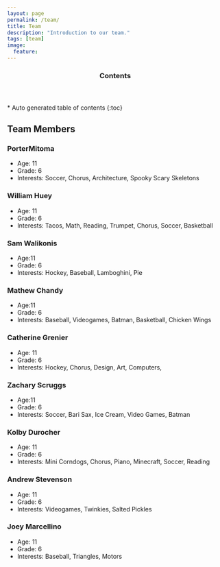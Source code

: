 ```yaml
---
layout: page
permalink: /team/
title: Team
description: "Introduction to our team."
tags: [team]
image:
  feature:
---
```


<section id="table-of-contents" class="toc">
  <header>
    <h3 >Contents</h3>
  </header>
<div id="drawer" markdown="1">
*  Auto generated table of contents
{:toc}
</div>
</section><!-- /#table-of-contents -->

## Team Members

### PorterMitoma

- Age: 11
- Grade: 6
- Interests: Soccer, Chorus, Architecture, Spooky Scary Skeletons

### William Huey

- Age: 11
- Grade: 6
- Interests: Tacos, Math, Reading, Trumpet, Chorus, Soccer, Basketball

### Sam Walikonis

- Age:11
- Grade: 6
- Interests: Hockey, Baseball, Lamboghini, Pie

### Mathew Chandy

- Age:11
- Grade: 6
- Interests: Baseball, Videogames, Batman, Basketball, Chicken Wings

### Catherine Grenier

- Age: 11
- Grade: 6
- Interests: Hockey, Chorus, Design, Art, Computers,

### Zachary Scruggs

- Age:11
- Grade: 6
- Interests: Soccer, Bari Sax, Ice Cream, Video Games, Batman

### Kolby Durocher

- Age: 11
- Grade: 6
- Interests: Mini Corndogs, Chorus, Piano, Minecraft, Soccer, Reading

### Andrew Stevenson

- Age: 11
- Grade: 6
- Interests: Videogames, Twinkies, Salted Pickles

### Joey Marcellino

- Age: 11
- Grade: 6
- Interests: Baseball, Triangles, Motors
